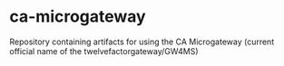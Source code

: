 # ca-microgateway
Repository containing artifacts for using the CA Microgateway (current official name of the twelvefactorgateway/GW4MS)
